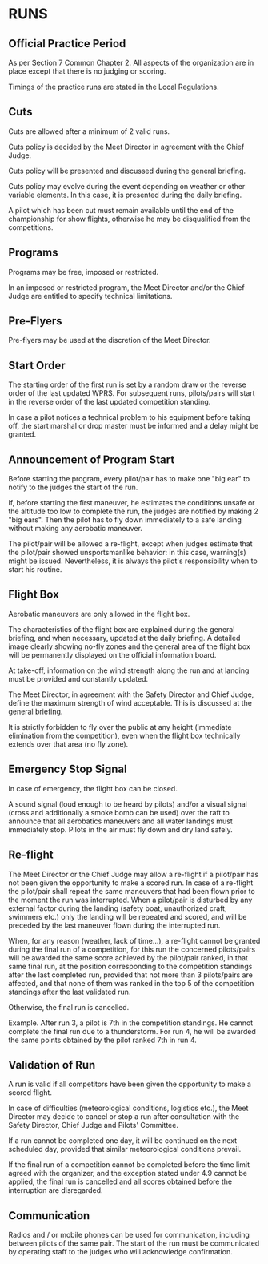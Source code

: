 # RUNS

## Official Practice Period

As per Section 7 Common Chapter 2. All aspects of the organization are
in place except that there is no judging or scoring.

Timings of the practice runs are stated in the Local Regulations.

## Cuts

Cuts are allowed after a minimum of 2 valid runs.

Cuts policy is decided by the Meet Director in agreement with the Chief
Judge.

Cuts policy will be presented and discussed during the general briefing.

Cuts policy may evolve during the event depending on weather or other
variable elements. In this case, it is presented during the daily
briefing.

A pilot which has been cut must remain available until the end of the
championship for show flights, otherwise he may be disqualified from the
competitions.

## Programs

Programs may be free, imposed or restricted.

In an imposed or restricted program, the Meet Director and/or the Chief
Judge are entitled to specify technical limitations.

## Pre-Flyers

Pre-flyers may be used at the discretion of the Meet Director.

## Start Order

The starting order of the first run is set by a random draw or the
reverse order of the last updated WPRS. For subsequent runs,
pilots/pairs will start in the reverse order of the last updated
competition standing.

In case a pilot notices a technical problem to his equipment before
taking off, the start marshal or drop master must be informed and a
delay might be granted.

## Announcement of Program Start

Before starting the program, every pilot/pair has to make one "big ear"
to notify to the judges the start of the run.

If, before starting the first maneuver, he estimates the conditions
unsafe or the altitude too low to complete the run, the judges are
notified by making 2 "big ears". Then the pilot has to fly down
immediately to a safe landing without making any aerobatic maneuver.

The pilot/pair will be allowed a re-flight, except when judges estimate
that the pilot/pair showed unsportsmanlike behavior: in this case,
warning(s) might be issued. Nevertheless, it is always the pilot's
responsibility when to start his routine.

## Flight Box

Aerobatic maneuvers are only allowed in the flight box.

The characteristics of the flight box are explained during the general
briefing, and when necessary, updated at the daily briefing. A detailed
image clearly showing no-fly zones and the general area of the flight
box will be permanently displayed on the official information board.

At take-off, information on the wind strength along the run and at
landing must be provided and constantly updated.

The Meet Director, in agreement with the Safety Director and Chief
Judge, define the maximum strength of wind acceptable. This is discussed
at the general briefing.

It is strictly forbidden to fly over the public at any height (immediate
elimination from the competition), even when the flight box technically
extends over that area (no fly zone).

## Emergency Stop Signal

In case of emergency, the flight box can be closed.

A sound signal (loud enough to be heard by pilots) and/or a visual
signal (cross and additionally a smoke bomb can be used) over the raft
to announce that all aerobatics maneuvers and all water landings must
immediately stop. Pilots in the air must fly down and dry land safely.

## Re-flight

The Meet Director or the Chief Judge may allow a re-flight if a
pilot/pair has not been given the opportunity to make a scored run. In
case of a re-flight the pilot/pair shall repeat the same maneuvers that
had been flown prior to the moment the run was interrupted. When a
pilot/pair is disturbed by any external factor during the landing
(safety boat, unauthorized craft, swimmers etc.) only the landing will
be repeated and scored, and will be preceded by the last maneuver flown
during the interrupted run.

When, for any reason (weather, lack of time...), a re-flight cannot be
granted during the final run of a competition, for this run the
concerned pilots/pairs will be awarded the same score achieved by the
pilot/pair ranked, in that same final run, at the position corresponding
to the competition standings after the last completed run, provided that
not more than 3 pilots/pairs are affected, and that none of them was
ranked in the top 5 of the competition standings after the last
validated run.

Otherwise, the final run is cancelled.

Example. After run 3, a pilot is 7th in the competition standings. He
cannot complete the final run due to a thunderstorm. For run 4, he will
be awarded the same points obtained by the pilot ranked 7th in run 4.

## Validation of Run

A run is valid if all competitors have been given the opportunity to
make a scored flight.

In case of difficulties (meteorological conditions, logistics etc.), the
Meet Director may decide to cancel or stop a run after consultation with
the Safety Director, Chief Judge and Pilots\' Committee.

If a run cannot be completed one day, it will be continued on the next
scheduled day, provided that similar meteorological conditions prevail.

If the final run of a competition cannot be completed before the time
limit agreed with the organizer, and the exception stated under 4.9
cannot be applied, the final run is cancelled and all scores obtained
before the interruption are disregarded.

## Communication

Radios and / or mobile phones can be used for communication, including
between pilots of the same pair. The start of the run must be
communicated by operating staff to the judges who will acknowledge
confirmation.
